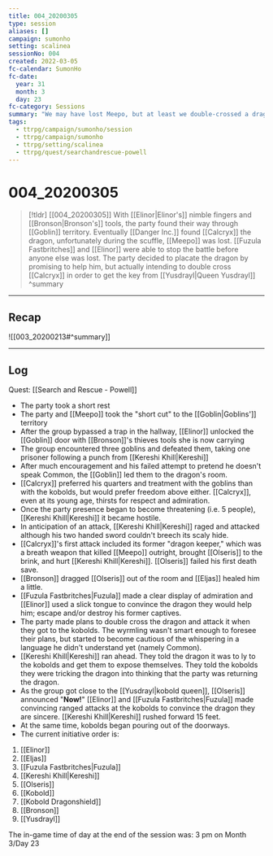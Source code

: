 ```yaml
---
title: 004_20200305
type: session
aliases: []
campaign: sumonho
setting: scalinea
sessionNo: 004
created: 2022-03-05
fc-calendar: SumonHo
fc-date:
  year: 31
  month: 3
  day: 23
fc-category: Sessions
summary: "We may have lost Meepo, but at least we double-crossed a dragon"
tags:
  - ttrpg/campaign/sumonho/session
  - ttrpg/campaign/sumonho
  - ttrpg/setting/scalinea
  - ttrpg/quest/searchandrescue-powell
---
```


# 004_20200305

 > [!tldr] [[004_20200305]]
 > With [[Elinor|Elinor's]] nimble fingers and [[Bronson|Bronson's]] tools, the party found their way through [[Goblin]] territory. Eventually [[Danger Inc.]] found [[Calcryx]] the dragon, unfortunately during the scuffle, [[Meepo]] was lost. 
 > [[Fuzula Fastbritches]] and [[Elinor]] were able to stop the battle before anyone else was lost. The party decided to placate the dragon by promising to help him, but actually intending to double cross [[Calcryx]] in order to get the key from [[Yusdrayl|Queen Yusdrayl]]
>  ^summary
---

## Recap

![[003_20200213#^summary]]

---

## Log
Quest: [[Search and Rescue - Powell]]

- The party took a short rest  
- The party and [[Meepo]] took the "short cut" to the [[Goblin|Goblins']] territory  
- After the group bypassed a trap in the hallway, [[Elinor]] unlocked the [[Goblin]] door with [[Bronson]]'s thieves tools she is now carrying  
- The group encountered three goblins and defeated them, taking one prisoner following a punch from [[Kereshi Khill|Kereshi]]  
- After much encouragement and his failed attempt to pretend he doesn't speak Common, the [[Goblin]] led them to the dragon's room.  
- [[Calcryx]] preferred his quarters and treatment with the goblins than with the kobolds, but would prefer freedom above either. [[Calcryx]], even at its young age, thirsts for respect and admiration.  
- Once the party presence began to become threatening (i.e. 5 people), [[Kereshi Khill|Kereshi]] it became hostile.  
- In anticipation of an attack, [[Kereshi Khill|Kereshi]] raged and attacked although his two handed sword couldn't breech its scaly hide.  
- [[Calcryx]]'s first attack included its former "dragon keeper," which was a breath weapon that killed [[Meepo]] outright, brought [[Olseris]] to the brink, and hurt [[Kereshi Khill|Kereshi]]. [[Olseris]] failed his first death save.  
- [[Bronson]] dragged [[Olseris]] out of the room and [[Eljas]] healed him a little.  
- [[Fuzula Fastbritches|Fuzula]] made a clear display of admiration and [[Elinor]] used a slick tongue to convince the dragon they would help him; escape and/or destroy his former captives.  
- The party made plans to double cross the dragon and attack it when they got to the kobolds. The wyrmling wasn't smart enough to foresee their plans, but started to become cautious of the whispering in a language he didn't understand yet (namely Common).  
- [[Kereshi Khill|Kereshi]] ran ahead. They told the dragon it was to ly to the kobolds and get them to expose themselves. They told the kobolds they were tricking the dragon into thinking that the party was returning the dragon.  
- As the group got close to the [[Yusdrayl|kobold queen]], [[Olseris]] announced "**Now!**" [[Elinor]] and [[Fuzula Fastbritches|Fuzula]] made convincing ranged attacks at the kobolds to convince the dragon they are sincere. [[Kereshi Khill|Kereshi]] rushed forward 15 feet.  
- At the same time, kobolds began pouring out of the doorways.  
- The current initiative order is:
1. [[Elinor]]
2. [[Eljas]]
3. [[Fuzula Fastbritches|Fuzula]]
4. [[Kereshi Khill|Kereshi]]
5. [[Olseris]]
6. [[Kobold]]
7. [[Kobold Dragonshield]]
8. [[Bronson]]
9. [[Yusdrayl]]
  
The in-game time of day at the end of the session was: 3 pm on Month 3/Day 23



